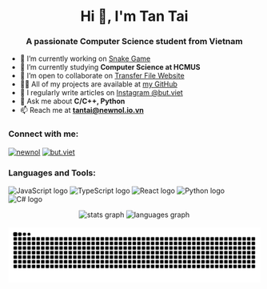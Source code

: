 <h1 align="center">Hi 👋, I'm Tan Tai</h1>
<h3 align="center">A passionate Computer Science student from Vietnam</h3>


- 🔭 I’m currently working on [Snake Game](https://github.com/newnol/SnakeGame)
- 🌱 I’m currently studying **Computer Science at HCMUS**
- 👯 I’m open to collaborate on [Transfer File Website](https://github.com/newnol/firstWebsite)
- 👨‍💻 All of my projects are available at [my GitHub](https://github.com/newnol)
- 📝 I regularly write articles on [Instagram @but.viet](https://www.instagram.com/but.viet/)
- 💬 Ask me about **C/C++, Python**
- 📫 Reach me at **tantai@newnol.io.vn**

<h3 align="left">Connect with me:</h3>
<p align="left">
  <a href="https://dev.to/newnol" target="_blank"><img align="center" src="https://raw.githubusercontent.com/rahuldkjain/github-profile-readme-generator/master/src/images/icons/Social/devto.svg" alt="newnol" height="30" width="40" /></a>
  <a href="https://instagram.com/but.viet" target="blank"><img align="center" src="https://raw.githubusercontent.com/rahuldkjain/github-profile-readme-generator/master/src/images/icons/Social/instagram.svg" alt="but.viet" height="30" width="40" /></a>
</p>

<h3 align="left">Languages and Tools:</h3>
<p align="left"> 
  <img src="https://cdn.jsdelivr.net/gh/devicons/devicon/icons/javascript/javascript-original.svg" height="30" alt="JavaScript logo" />
  <img src="https://cdn.jsdelivr.net/gh/devicons/devicon/icons/typescript/typescript-original.svg" height="30" alt="TypeScript logo" />
  <img src="https://cdn.jsdelivr.net/gh/devicons/devicon/icons/react/react-original.svg" height="30" alt="React logo" />
  <img src="https://cdn.jsdelivr.net/gh/devicons/devicon/icons/python/python-original.svg" height="30" alt="Python logo" />
  <img src="https://cdn.jsdelivr.net/gh/devicons/devicon/icons/csharp/csharp-original.svg" height="30" alt="C# logo" />
  <!-- Add more icons as needed -->
</p>

<div align="center">
  <img src="https://github-readme-stats.vercel.app/api?username=newnol&show_icons=true&include_all_commits=true&count_private=true&theme=dracula&locale=en&hide_border=false" height="150" alt="stats graph" />
  <img src="https://github-readme-stats.vercel.app/api/top-langs?username=newnol&locale=en&layout=compact&card_width=320&langs_count=5&theme=dracula&hide_border=false" height="150" alt="languages graph" />
</div>

<br clear="both">

<img src="https://raw.githubusercontent.com/newnol/newnol/output/snake.svg" alt="Snake animation" />
